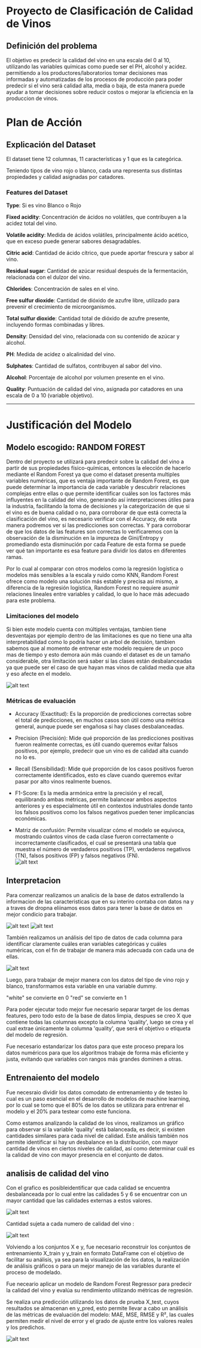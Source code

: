 # Proyecto de Clasificación de Calidad de Vinos

## Definición del problema
El objetivo es predecir la calidad del vino en una escala del 0 al 10, utilizando las variables químicas como puede ser el PH, alcohol y acidez. permitiendo a los productores/laboratorios tomar decisiones mas informadas y automatizadas de los procesos de producción para poder predecir si el vino será calidad alta, media o baja, de esta manera puede ayudar a tomar decisiones sobre reducir costos o mejorar la eficiencia en la produccion de vinos.

# Plan de Acción
## Explicación del Dataset
El dataset tiene 12 columnas, 11 características y 1 que es la categórica.

Teniendo tipos de vino rojo o blanco, cada una representa sus distintas propiedades y calidad asignadas por catadores.
### Features del Dataset

**Type**: Si es vino Blanco o Rojo

**Fixed acidity**: Concentración de ácidos no volátiles, que contribuyen a la acidez total del vino.

**Volatile acidity**: Medida de ácidos volátiles, principalmente ácido acético, que en exceso puede generar sabores desagradables.

**Citric acid**: Cantidad de ácido cítrico, que puede aportar frescura y sabor al vino.

**Residual sugar**: Cantidad de azúcar residual después de la fermentación, relacionada con el dulzor del vino.

**Chlorides**: Concentración de sales en el vino.

**Free sulfur dioxide**: Cantidad de dióxido de azufre libre, utilizado para prevenir el crecimiento de microorganismos.

**Total sulfur dioxide**: Cantidad total de dióxido de azufre presente, incluyendo formas combinadas y libres.

**Density**: Densidad del vino, relacionada con su contenido de azúcar y alcohol.

**PH**: Medida de acidez o alcalinidad del vino.

**Sulphates**: Cantidad de sulfatos, contribuyen al sabor del vino.

**Alcohol**: Porcentaje de alcohol por volumen presente en el vino.

**Quality**: Puntuación de calidad del vino, asignada por catadores en una escala de 0 a 10 (variable objetivo).

---

# Justificación del Modelo
## Modelo escogido: RANDOM FOREST 

Dentro del proyecto se utilizará para predecir sobre la calidad del vino a partir de sus propiedades físico-químicas, entonces la elección de hacerlo mediante el Random Forest ya que como el dataset presenta multiples variables numéricas, que es ventaja importante de Random Forest, es que puede determinar la importancia de cada variable y descubrir relaciones complejas entre ellas o que permite identificar cuáles son los factores más influyentes en la calidad del vino, generando así interpretaciones útiles para la industria, facilitando la toma de decisiones y la categorización de que si el vino es de buena calidad o no, para corroborar de que está correcta la clasificación del vino, es necesario verificar con el Accuracy, de esta manera podremos ver si las predicciones son correctas. Y para corroborar de que los datos de las features son correctas lo verificaremos con la observación de la disminución en la impureza de Gini/Entropy y promediando esta disminución por cada Feature de esta forma se puede ver qué tan importante es esa feature para dividir los datos en diferentes ramas.

Por lo cual al comparar con otros modelos como la regresión logística o modelos más sensibles a la escala y ruido como KNN, Random Forest ofrece como modelo una solución más estable y precisa así mismo, a diferencia de la regresión logística, Random Forest no requiere asumir relaciones lineales entre variables y calidad, lo que lo hace más adecuado para este problema.

### Limitaciones del modelo

Si bien este modelo cuenta con múltiples ventajas, tambien tiene desventajas por ejemplo dentro de las limitaciones es que no tiene una alta interpretabilidad como lo podría hacer un arbol de decisión, tambien sabemos que al momento de entrenar este modelo requiere de un poco mas de tiempo y esto demora aún más cuando el dataset es de un tamaño considerable, otra limitación será saber si las clases están desbalanceadas ya que puede ser el caso de que hayan mas vinos de calidad media que alta y eso afecte en el modelo.

![alt text](image.png)

### Métricas de evaluación

- Accuracy (Exactitud): Es la proporción de predicciones correctas sobre el total de predicciones, en muchos casos son útil como una métrica general, aunque puede ser engañosa si hay clases desbalanceadas.

- Precision (Precisión):  Mide qué proporción de las predicciones positivas fueron realmente correctas, es útil cuando queremos evitar falsos positivos, por ejemplo, predecir que un vino es de calidad alta cuando no lo es.

- Recall (Sensibilidad):  Mide qué proporción de los casos positivos fueron correctamente identificados, esto es clave cuando queremos evitar pasar por alto vinos realmente buenos.

- F1-Score: Es la media armónica entre la precisión y el recall, equilibrando ambas métricas, permite balancear ambos aspectos anteriores y es especialmente útil en contextos industriales donde tanto los falsos positivos como los falsos negativos pueden tener implicancias económicas.

- Matriz de confusión: Permite visualizar cómo el modelo se equivoca, mostrando cuántos vinos de cada clase fueron correctamente o incorrectamente clasificados, el cual se presentará una tabla que muestra el número de verdaderos positivos (TP), verdaderos negativos (TN), falsos positivos (FP) y falsos negativos (FN).  
![alt text](image-1.png)


## Interpretacion 

Para comenzar realizamos un analicis de la base de datos extrallendo la informacion de las caracteristicas que en su interiro contaba con datos na y a traves de dropna eliinamos esos datos para tener la base de datos en mejor condicio para trabajar.

![alt text](image-2.png)  ![alt text](image-3.png)

También realizamos un análisis del tipo de datos de cada columna para identificar claramente cuáles eran variables categóricas y cuáles numéricas, con el fin de trabajar de manera más adecuada con cada una de ellas.

![alt text](image-4.png)

Luego, para trabajar de mejor manera con los datos del tipo de vino rojo y blanco, transformamos esta variable en una variable dummy.

"white" se convierte en 0
"red" se convierte en 1

Para poder ejecutar todo mejor fue necesario separar target de los demas features, pero todo esto de la base de datos limpia, despues se creo X que contiene todas las columnas excepto la columna 'quality', luego se crea y el cual extrae únicamente la columna 'quality', que será el objetivo o etiqueta del modelo de regresión. 

Fue necesario estandarizar los datos para que  este proceso prepara los datos numéricos para que los algoritmos trabaje de forma más eficiente y justa, evitando que variables con rangos más grandes dominen a otras.

## Entrenaiento del modelo

Fue necesraio dividir los datos comodato de entrenamiento y de testeo lo cual es un paso esencial en el desarrollo de modelos de machine learning, por lo cual se tomo que el 80% de los datos se utilizara para entrenar el modelo y el 20% para testear como este funciona.

Como estamos analizando la calidad de los vinos, realizamos un gráfico para observar si la variable 'quality' está balanceada, es decir, si existen cantidades similares para cada nivel de calidad. Este análisis también nos permite identificar si hay un desbalance en la distribución, con mayor cantidad de vinos en ciertos niveles de calidad, así como determinar cuál es la calidad de vino con mayor presencia en el conjunto de datos.

## analisis de calidad del vino

Con el grafico es posibleidentificar que cada calidad se encuentra desbalanceada por lo cual entre las calidades 5 y 6 se encuentrar con un mayor cantidad que las calidades externas a estos valores.

![alt text](image-5.png)

Cantidad sujeta a cada numero de calidad del vino :

![alt text](image-8.png)

Volviendo a los conjuntos X e y, fue necesario reconstruir los conjuntos de entrenamiento X_train y y_train en formato DataFrame con el objetivo de facilitar su análisis, ya sea para la visualización de los datos, la realización de análisis gráficos o para un mejor manejo de las variables durante el proceso de modelado.

Fue neceario aplicar un modelo de Random Forest Regressor para predecir la calidad del vino y evalúa su rendimiento utilizando métricas de regresión.

Se realiza una predicción utilizando los datos de prueba X_test, cuyos resultados se almacenan en y_pred, esto permite llevar a cabo un análisis de las métricas de evaluación del modelo: MAE, MSE, RMSE y R², las cuales permiten medir el nivel de error y el grado de ajuste entre los valores reales y los predichos.



![alt text](image-9.png)